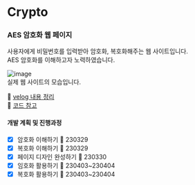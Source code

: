 # Crypto
### AES 암호화 웹 페이지
사용자에게 비밀번호를 입력받아 암호화, 복호화해주는 웹 사이트입니다. <br>
AES 암호화를 이해하고자 노력하였습니다. <br>

![image](https://github.com/juwan-25/crypto/assets/83991017/b377673b-282f-4aba-8384-e843a7a44f2e)
<br>
실제 웹 사이트의 모습입니다.

🔗 [velog 내용 정리](https://velog.io/@juwan-25/암호화복호화)
<br>
🔗 [코드 참고](https://blog.naver.com/PostView.naver?blogId=01075970528&logNo=222484380977&parentCategoryNo=&categoryNo=10&viewDate=&isShowPopularPosts=true&from=search)

#### 개발 계획 및 진행과정
- [x] 암호화 이해하기 🌱 230329
- [x] 복호화 이해하기 🌱 230329
- [x] 페이지 디자인 완성하기 🌱 230330 
- [x] 임호화 활용하기 🌱 230403~230404 
- [x] 복호화 활용하기 🌱 230403~230404 
